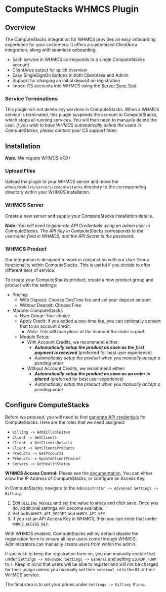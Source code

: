 # ComputeStacks WHMCS Plugin

## Overview

The ComputeStacks integration for WHMCS provides an easy onboarding experience for your customers. It offers a customized ClientArea integration, along with seamless onboarding.

* Each service in WHMCS corresponds to a single ComputeStacks account
* ClientArea output for quick overview
* Easy SingleSignOn buttons in both ClientArea and Admin
* Support for charging an initial deposit on registration
* Import CS accounts into WHMCS using the [Server Sync Tool](https://docs.whmcs.com/Server_Sync_Tool)

### Service Terminations

This plugin will not delete any services in ComputeStacks. When a WHMCS service is terminated, this plugin suspends the account in ComputeStacks, which stops all running services. You will then need to manually delete the user. _If you wish to have WHMCS automatically delete the users in ComputeStacks, please contact your CS support team._

## Installation

_**Note:** We require WHMCS v7.8+_

### Upload Files
Upload the plugin to your WHMCS server and move the `whmcs/modules/servers/computestacks` directory to the corresponding directory within your WHMCS installation.


### WHMCS Server

Create a new server and supply your ComputeStacks installation details.

_**Note:** You will need to generate API Credentials using an admin user in ComputeStacks. The API Key in ComputeStacks corresponds to the username field in WHMCS, and the API Secret is the password._

### WHMCS Product

Our integration is designed to work in conjunction with our User Group functionality within ComputeStacks. This is useful if you decide to offer different tiers of service.

To create your ComputeStacks product, create a new product group and product with the settings:

* Pricing:
  * With Deposit: Choose OneTime fee and set your deposit amount
  * Without Deposit: Choose Free
* Module: ComputeStacks
  * User Group: Your choice
  * Apply Credit: If you added a one-time fee, you can optionally convert that to an account credit.
    * _Note: This will take place at the moment the order is paid._
  * Module Setup:
    * With Account Credits, we recommend either:
      * _**Automatically setup the product as soon as the first payment is received**_ (preferred for best user experience)
      * _Automatically setup the product when you manually accept a pending order_
    * Without Account Credits, we recommend either:
      * _**Automatically setup the product as soon as an order is placed**_ (preferred for best user experience)
      * _Automatically setup the product when you manually accept a pending order_

## Configure ComputeStacks

Before we proceed, you will need to first [generate API credentials](https://docs.whmcs.com/API_Authentication_Credentials) for ComputeStacks. Here are the roles that we need assigned:

* `Billing -> AddBillableItem`
* `Client -> GetClients`
* `Client -> GetClientsDetails`
* `Client -> GetClientsProducts`
* `Products -> GetProducts`
* `Products -> UpdateClientProduct`
* `Servers -> GetHealthStatus`

**WHMCS Access Control:** Please see the [documentation](https://developers.whmcs.com/api/access-control/). You can either allow the IP Address of ComputeStacks, or configure an Access Key.

In ComputeStacks, navigate to the `Administrator -> Advanced Settings -> Billing`.
1. Edit `BILLING_MODULE` and set the value to `Whmcs` and click save. Once you do, additional settings will become available.
2. Set both `WHMCS_API_SECRET` and `WHMCS_API_KEY`
3. If you set an API Access Key in WHMCS, then you can enter that under `WHMCS_ACCESS_KEY`.

With WHMCS enabled, ComputeStacks will by default disable the registration form to ensure all new users come through WHMCS. Administrators can manually create users from within the admin.

If you wish to keep the registration form on, you can manually enable that under `Settings -> Advanced Settings -> General` and setting `SIGNUP_FORM` to `t`. Keep in mind that users will be able to register and will _not_ be charged for their usage unless you manually set their `external_id` to the ID of their WHMCS service.

The final step is to set your prices under `Settings -> Billing Plans`.
